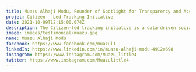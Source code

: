 ```yaml
---
title: Muazu Alhaji Modu, Founder of Spotlight for Transparency and Accountability initiative, Nigeria
projet: Citizen - Led Tracking Initiative
date: 2021-10-09T12:15:00.074Z
description: The Citizen-led tracking initiative is a data-driven social accountability initiative that uses data and leverages digital technology to empower citizens at the grassroots to demand accountability and tracks governments expenditure on social services; health, education, water sanitation, and hygiene (WASH) in grassroots communities to increase and ensure accountability and improve public service delivery at subnational government. Citizen-led tracking Initiative is currently tracking the implementation of the Basic Healthcare Provision Fund in 30 communities in Yobe state, Nigeria and is expected to impact 1200 rural lives and ensure the attainability of universal healthcare coverage. Citizen-led tracking built in a span of 21 months the capacity of over 500 young people and community stakeholders in 60 communities in Nigeria to independently hold the government to account.
image: images/testimonial/muazu.jpg
name: Muazu Alhaji Modu
facebook: https://www.facebook.com/muazul1
linkedIn: https://www.linkedin.com/in/muazu-alhaji-modu-4912a698
instagram: https://www.instagram.com/Muazu_little4
twitter: https://www.instagram.com/Muazulittle4 
---
```

